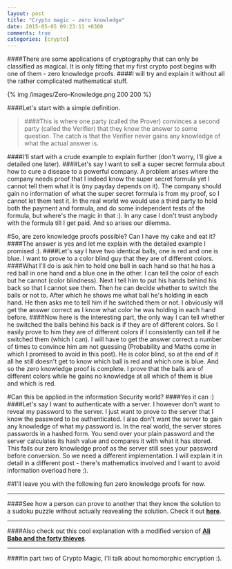 ```yaml
---
layout: post
title: "Crypto magic - zero knowledge"
date: 2015-05-05 09:23:11 +0300
comments: true
categories: [crypto]
---
```


####There are some applications of cryptography that can only be classified as magical. It is only fitting that my first crypto post begins with one of them - zero knowledge proofs.
####I will try and explain it without all the rather complicated mathematical stuff.

<!--more-->

{% img /images/Zero-Knowledge.png 200 200 %}

####Let's start with a simple definition. 

>####This is where one party (called the Prover) convinces a second party (called the Verifier) that they know the answer to some question. The catch is that the Verifier never gains any knowledge of what the actual answer is.

####I'll start with a crude example to explain further (don't worry, I'll give a detailed one later).
####Let's say I want to sell a super secret formula about how to cure a disease to a powerful company. A problem arises where the company needs proof that I indeed know the super secret formula yet I cannot tell them what it is (my payday depends on it). The company should gain no information of what the super secret formula is from my proof, so I cannot let them test it. In the real world we would use a third party to hold both the payment and formula, and do some independent tests of the formula, but where's the magic in that :). In any case I don't trust anybody with the formula till I get paid. And so arises our dilemma.

#So, are zero knowledge proofs possible? Can I have my cake and eat it?
####The answer is yes and let me explain with the detailed example I promised :).
####Let's say I have two identical balls, one is red and one is blue. I want to prove to a color blind guy that they are of different colors.
####What I'll do is ask him to hold one ball in each hand so that he has a red ball in one hand and a blue one in the other. I can tell the color of each but he cannot (color blindness). Next I tell him to put his hands behind his back so that I cannot see them. Then he can decide whether to switch the balls or not to. After which he shows me what ball he's holding in each hand. He then asks me to tell him if he switched them or not. I obviously will get the answer correct as I know what color he was holding in each hand before. 
####Now here is the interesting part, the only way I can tell whether he switched the balls behind his back is if they are of different colors. So I easily prove to him they are of different colors if I consistently can tell if he switched them (which I can). I will have to get the answer correct a number of times to convince him am not guessing (Probability and Maths come in which I promised to avoid in this post). He is color blind, so at the end of it all he still doesn't get to know which ball is red and which one is blue. And so the zero knowledge proof is complete. I prove that the balls are of different colors while he gains no knowledge at all which of them is blue and which is red.


#Can this be applied in the information Security world?
####Yes it can :)
####Let's say I want to authenticate with a server. I however don't want to reveal my password to the server. I just want to prove to the server that I know the password to be authenticated. I also don't want the server to gain any knowledge of what my password is. In the real world, the server stores passwords in a hashed form. You send over your plain password and the server calculates its hash value and compares it with what it has stored. This fails our zero knowledge proof as the server still sees your password before conversion. So we need a different implementation. I will explain it in detail in a different post - there's mathematics involved and I want to avoid information overload here :).

##I'll leave you with the following fun zero knowledge proofs for now.
***
####See how a person can prove to another that they know the solution to a sudoku puzzle without actually reavealing the solution. Check it out <a href="http://www.wisdom.weizmann.ac.il/~naor/PAPERS/SUDOKU_DEMO/" target="_blank">**here**</a>.
***
####Also check out this cool explanation with a modified version of <a href="http://pages.cs.wisc.edu/~mkowalcz/628.pdf" target="_blank">**Ali Baba and the forty thieves**</a>.
***
####In part two of Crypto Magic, I'll talk about homomorphic encryption :).



